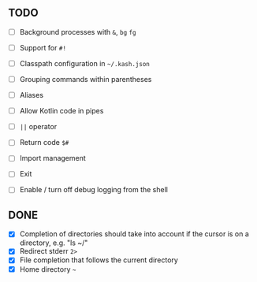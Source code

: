 ## TODO 

- [ ] Background processes with `&`, `bg` `fg`
- [ ] Support for `#!`
- [ ] Classpath configuration in `~/.kash.json`
- [ ] Grouping commands within parentheses
- [ ] Aliases
- [ ] Allow Kotlin code in pipes
- [ ] `||` operator
- [ ] Return code `$#`
- [ ] Import management
- [ ] Exit
- [ ] Enable / turn off debug logging from the shell
 

## DONE

- [X] Completion of directories should take into account if the cursor is on a directory, e.g. "ls ~/<tab>"
- [X] Redirect stderr `2>`
- [X] File completion that follows the current directory
- [X] Home directory `~`
